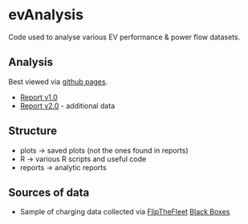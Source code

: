 # evAnalysis

Code used to analyse various EV performance & power flow datasets.

## Analysis

Best viewed via [github pages](https://cfsotago.github.io/evAnalysis/).

 * [Report v1.0](https://cfsotago.github.io/evAnalysis/reports/fullReport/EVBB_report_EVBB_processed_all_v1.0_20180125.html)
 * [Report v2.0](https://cfsotago.github.io/evAnalysis/reports/fullReport/EVBB_report_EVBB_processed_all_v2.0_20190604.html) - additional data

## Structure

 * plots -> saved plots (not the ones found in reports)
 * R -> various R scripts and useful code
 * reports -> analytic reports
 
## Sources of data

 * Sample of charging data collected via [FlipTheFleet](http://flipthefleet.org/) [Black Boxes](https://flipthefleet.org/ev-black-box/)
